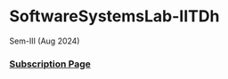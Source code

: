 # SoftwareSystemsLab-IITDh
Sem-III (Aug 2024)

### [Subscription Page](https://suryatejadarisi.github.io//SoftwareSystemsLab-IITDh/Subscription%20Page/)
